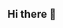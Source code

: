 ## Hi there 👋

<!--
**brikzz/brikzz** is a ✨ _special_ ✨ repository because its `README.md` (this file) appears on your GitHub profile.

Here are some ideas to get you started:

- 💁🏻‍♀️ I'm a sophomore at the University of Pennsylvania studying Computer Science💻 and Cognitive Science🧠 (CS²) with a minor in Consumer Psychology🛍️ (CS³??? (because psy is pronounced SSSSS👀)). 
- 🌱 I’m currently a developer for Penn Spark💡 and learning the baby steps the integration of full stack development🧱 and design✨!
- 🤔 I’m looking for help with how to create a program for video analysis for weightlifting🏋🏻‍♀️!
- 💬 Ask me about the gym💪🏼! or 3-d puzzles🧩! or literally anything because I love to talk🗣️!
- 📫 How to reach me: Email: bkwan@sas.upenn.edu
- 😄 Pronouns: she/her
- ⚡ Fun fact: I sprained my ankle twice and rolled it thrice all in one month😵‍💫!
-->
